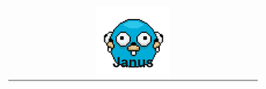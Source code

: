 <p align="center">
  <img width="150" src="./ReadMeFiles/janus_logo.png">
</p>
<h1 align="center" style="margin-top: -70px">Janus</h1>

---

